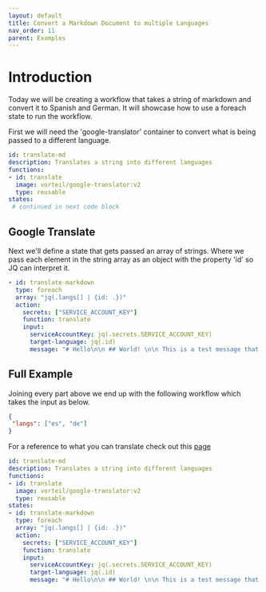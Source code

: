 ```yaml
---
layout: default
title: Convert a Markdown Document to multiple Languages
nav_order: 11
parent: Examples
---
```


# Introduction

Today we will be creating a workflow that takes a string of markdown and convert it to Spanish and German. It will showcase how to use a foreach state to run the workflow.

First we will need the 'google-translator' container to convert what is being passed to a different language.

```yaml
id: translate-md
description: Translates a string into different languages
functions:
- id: translate
  image: vorteil/google-translator:v2
  type: reusable
states:
 # continued in next code block
```

## Google Translate
Next we'll define a state that gets passed an array of strings. Where we pass each element in the string array as an object with the property 'id' so JQ can interpret it.

```yaml
- id: translate-markdown
  type: foreach
  array: "jq(.langs[] | {id: .})"
  action: 
    secrets: ["SERVICE_ACCOUNT_KEY"]
    function: translate
    input:
      serviceAccountKey: jq(.secrets.SERVICE_ACCOUNT_KEY)
      target-language: jq(.id)
      message: "# Hello\n\n ## World! \n\n This is a test message that will get converted to a different language."
```

## Full Example
Joining every part above we end up with the following workflow which takes the input as below. 

```json
{
 "langs": ["es", "de"]
}
```

For a reference to what you can translate check out this [page](https://cloud.google.com/translate/docs/languages)

```yaml
id: translate-md
description: Translates a string into different languages
functions:
- id: translate
  image: vorteil/google-translator:v2
  type: reusable
states:
- id: translate-markdown
  type: foreach
  array: "jq(.langs[] | {id: .})"
  action: 
    secrets: ["SERVICE_ACCOUNT_KEY"]
    function: translate
    input:
      serviceAccountKey: jq(.secrets.SERVICE_ACCOUNT_KEY)
      target-language: jq(.id)
      message: "# Hello\n\n ## World! \n\n This is a test message that will get converted to a different language."
```